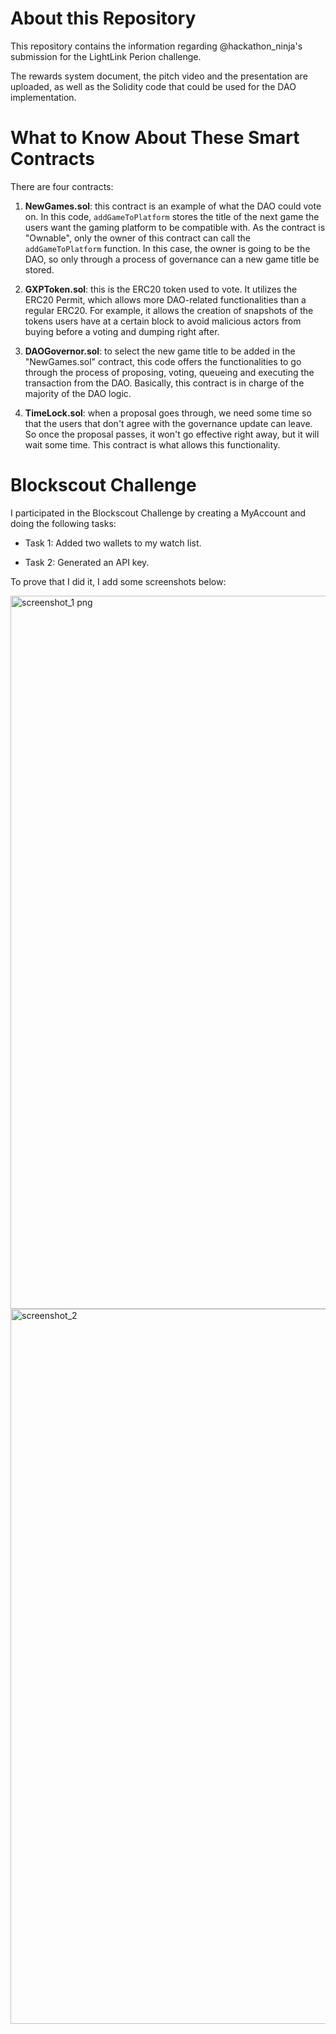# About this Repository

This repository contains the information regarding @hackathon_ninja's submission for the LightLink Perion challenge.

The rewards system document, the pitch video and the presentation are uploaded, as well as the Solidity code that could be used for the DAO implementation.

# What to Know About These Smart Contracts

There are four contracts:

1. **NewGames.sol**: this contract is an example of what the DAO could vote on. In this code, `addGameToPlatform` stores the title of the next game the users want the gaming platform to be compatible with. As the contract is "Ownable", only the owner of this contract can call the `addGameToPlatform` function. In this case, the owner is going to be the DAO, so only through a process of governance can a new game title be stored.

2. **GXPToken.sol**: this is the ERC20 token used to vote. It utilizes the ERC20 Permit, which allows more DAO-related functionalities than a regular ERC20. For example, it allows the creation of snapshots of the tokens users have at a certain block to avoid malicious actors from buying before a voting and dumping right after.

3. **DAOGovernor.sol**: to select the new game title to be added in the "NewGames.sol" contract, this code offers the functionalities to go through the process of proposing, voting, queueing and executing the transaction from the DAO. Basically, this contract is in charge of the majority of the DAO logic.

4. **TimeLock.sol**: when a proposal goes through, we need some time so that the users that don't agree with the governance update can leave. So once the proposal passes, it won't go effective right away, but it will wait some time. This contract is what allows this functionality.

# Blockscout Challenge

I participated in the Blockscout Challenge by creating a MyAccount and doing the following tasks:

- Task 1: Added two wallets to my watch list.

- Task 2: Generated an API key.

To prove that I did it, I add some screenshots below:

<img width="1141" alt="screenshot_1 png" src="https://github.com/ninjalemo/lightlink-perion-challenge/assets/147081736/5cee2bfc-a742-4f63-ab7f-45d6b8ab4a6f">

<img width="1144" alt="screenshot_2" src="https://github.com/ninjalemo/lightlink-perion-challenge/assets/147081736/a226c353-ba31-4496-8208-89e2d10392de">
